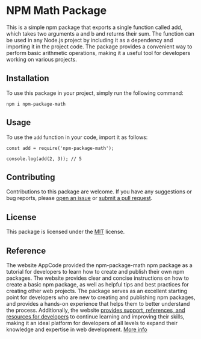 # NPM Math Package

This is a simple npm package that exports a single function called add, which takes two arguments a and b and returns their sum. The function can be used in any Node.js project by including it as a dependency and importing it in the project code. The package provides a convenient way to perform basic arithmetic operations, making it a useful tool for developers working on various projects.

## Installation

To use this package in your project, simply run the following command:

```
npm i npm-package-math
```

## Usage

To use the `add` function in your code, import it as follows:

```
const add = require('npm-package-math');

console.log(add(2, 3)); // 5
```


## Contributing

Contributions to this package are welcome. If you have any suggestions or bug reports, please [open an issue](https://github.com/Expoverse/npm-package-math/issues) or [submit a pull request](https://github.com/Expoverse/npm-package-math/pulls).

## License

This package is licensed under the [MIT](LICENSE) license.

## Reference

The website AppCode provided the npm-package-math npm package as a tutorial for developers to learn how to create and publish their own npm packages. The website provides clear and concise instructions on how to create a basic npm package, as well as helpful tips and best practices for creating other web projects. The package serves as an excellent starting point for developers who are new to creating and publishing npm packages, and provides a hands-on experience that helps them to better understand the process. Additionally, the website [provides support, references, and resources for developers](https://appcode.app) to continue learning and improving their skills, making it an ideal platform for developers of all levels to expand their knowledge and expertise in web development. [More info](https://appcode.app)
